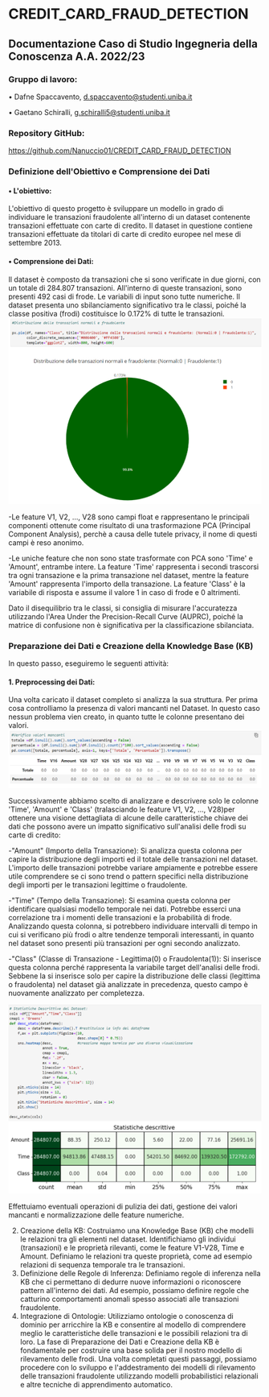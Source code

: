 # CREDIT_CARD_FRAUD_DETECTION
 
## Documentazione Caso di Studio Ingegneria della Conoscenza A.A. 2022/23

### Gruppo di lavoro:
•	Dafne Spaccavento, d.spaccavento@studenti.uniba.it 

•	Gaetano Schiralli, g.schiralli5@studenti.uniba.it

### Repository GitHub:
https://github.com/Nanuccio01/CREDIT_CARD_FRAUD_DETECTION

### Definizione dell'Obiettivo e Comprensione dei Dati
#### • L'obiettivo:
L'obiettivo di questo progetto è sviluppare un modello in grado di individuare le transazioni fraudolente all'interno di un dataset contenente transazioni effettuate con carte di credito. Il dataset in questione contiene transazioni effettuate da titolari di carte di credito europee nel mese di settembre 2013.

#### • Comprensione dei Dati: 
Il dataset è composto da transazioni che si sono verificate in due giorni, con un totale di 284.807 transazioni. All'interno di queste transazioni, sono presenti 492 casi di frode. Le variabili di input sono tutte numeriche. Il dataset presenta uno sbilanciamento significativo tra le classi, poiché la classe positiva (frodi) costituisce lo 0.172% di tutte le transazioni.
![Alt text](<Grafico a torta.png>)

-Le feature V1, V2, ..., V28 sono campi float e rappresentano le principali componenti ottenute come risultato di una trasformazione PCA (Principal Component Analysis), perchè a causa delle tutele privacy, il nome di questi campi è reso anonimo.
 
-Le uniche feature che non sono state trasformate con PCA sono 'Time' e 'Amount', entrambe intere. La feature 'Time' rappresenta i secondi trascorsi tra ogni transazione e la prima transazione nel dataset, mentre la feature 'Amount' rappresenta l'importo della transazione. La feature 'Class' è la variabile di risposta e assume il valore 1 in caso di frode e 0 altrimenti.

Dato il disequilibrio tra le classi, si consiglia di misurare l'accuratezza utilizzando l'Area Under the Precision-Recall Curve (AUPRC), poiché la matrice di confusione non è significativa per la classificazione sbilanciata.

### Preparazione dei Dati e Creazione della Knowledge Base (KB)
In questo passo, eseguiremo le seguenti attività:
#### 1.	Preprocessing dei Dati: 
Una volta caricato il dataset completo si analizza la sua struttura.
Per prima cosa controlliamo la presenza di valori mancanti nel Dataset. In questo caso nessun problema vien creato, in quanto tutte le colonne presentano dei valori.
![Alt text](<Verifica valori mancanti.png>)

Successivamente abbiamo scelto di analizzare e descrivere solo le colonne 'Time', 'Amount' e 'Class' (tralasciando le feature V1, V2, ..., V28)per ottenere una visione dettagliata di alcune delle caratteristiche chiave dei dati che possono avere un impatto significativo sull'analisi delle frodi su carte di credito:

-"Amount" (Importo della Transazione):
Si analizza questa colonna per capire la distribuzione degli importi ed il totale delle transazioni nel dataset. L'importo delle transazioni potrebbe variare ampiamente e potrebbe essere utile comprendere se ci sono trend o pattern specifici nella distribuzione degli importi per le transazioni legittime o fraudolente.

-"Time" (Tempo della Transazione):
Si esamina questa colonna per identificare qualsiasi modello temporale nei dati. Potrebbe esserci una correlazione tra i momenti delle transazioni e la probabilità di frode. Analizzando questa colonna, si potrebbero  individuare intervalli di tempo in cui si verificano più frodi o altre tendenze temporali interessanti, in quanto nel dataset sono presenti più transazioni per ogni secondo analizzato.

-"Class" (Classe di Transazione - Legittima(0) o Fraudolenta(1)):
Si inserisce questa colonna perché rappresenta la variabile target dell'analisi delle frodi. Sebbene la si inserisce solo per capire la distribuzione delle classi (legittima o fraudolenta) nel dataset già analizzate in precedenza, questo campo è nuovamente analizzato per completezza.

![Alt text](<Statistiche descrittive.png>)


 Effettuiamo eventuali operazioni di pulizia dei dati, gestione dei valori mancanti e normalizzazione delle feature numeriche.








2.	Creazione della KB: Costruiamo una Knowledge Base (KB) che modelli le relazioni tra gli elementi nel dataset. Identifichiamo gli individui (transazioni) e le proprietà rilevanti, come le feature V1-V28, Time e Amount. Definiamo le relazioni tra queste proprietà, come ad esempio relazioni di sequenza temporale tra le transazioni.
3.	Definizione delle Regole di Inferenza: Definiamo regole di inferenza nella KB che ci permettano di dedurre nuove informazioni o riconoscere pattern all'interno dei dati. Ad esempio, possiamo definire regole che catturino comportamenti anomali spesso associati alle transazioni fraudolente.
4.	Integrazione di Ontologie: Utilizziamo ontologie o conoscenza di dominio per arricchire la KB e consentire al modello di comprendere meglio le caratteristiche delle transazioni e le possibili relazioni tra di loro.
La fase di Preparazione dei Dati e Creazione della KB è fondamentale per costruire una base solida per il nostro modello di rilevamento delle frodi. Una volta completati questi passaggi, possiamo procedere con lo sviluppo e l'addestramento dei modelli di rilevamento delle transazioni fraudolente utilizzando modelli probabilistici relazionali e altre tecniche di apprendimento automatico.